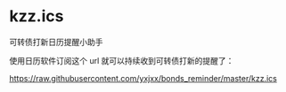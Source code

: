 # kzz.ics
可转债打新日历提醒小助手

使用日历软件订阅这个 url 就可以持续收到可转债打新的提醒了：

https://raw.githubusercontent.com/yxjxx/bonds_reminder/master/kzz.ics